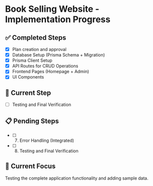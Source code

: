 # Book Selling Website - Implementation Progress

## ✅ Completed Steps
- [x] Plan creation and approval
- [x] Database Setup (Prisma Schema + Migration)
- [x] Prisma Client Setup
- [x] API Routes for CRUD Operations
- [x] Frontend Pages (Homepage + Admin)
- [x] UI Components

## 🔄 Current Step
- [ ] Testing and Final Verification

## 📋 Pending Steps
- [ ] 7. Error Handling (Integrated)
- [ ] 8. Testing and Final Verification

## 🎯 Current Focus
Testing the complete application functionality and adding sample data.
